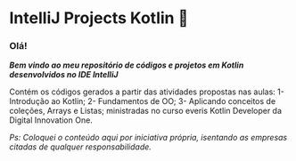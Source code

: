 # IntelliJ Projects Kotlin :robot:

### **Olá!**

**_Bem vindo ao meu repositório de códigos e projetos em Kotlin desenvolvidos no IDE IntelliJ_** 

Contém os códigos gerados a partir das atividades propostas nas aulas: 1- Introdução ao Kotlin; 2- Fundamentos de OO; 3- Aplicando conceitos de coleções, Arrays e Listas; ministradas no curso everis Kotlin Developer da Digital Innovation One.

_Ps: Coloquei o conteúdo aqui por iniciativa própria, isentando as empresas citadas de qualquer responsabilidade._
